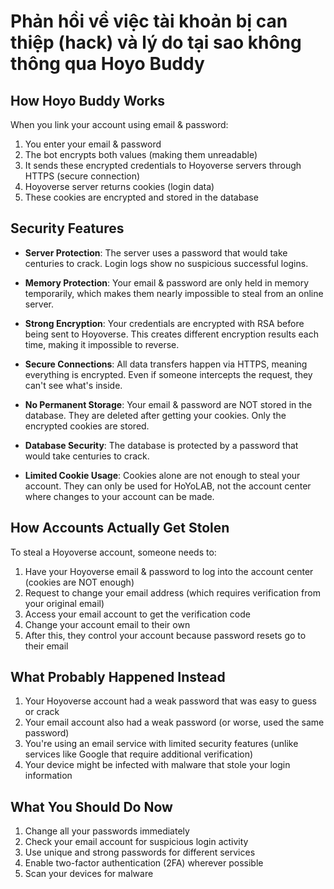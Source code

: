 # Phản hồi về việc tài khoản bị can thiệp (hack) và lý do tại sao không thông qua Hoyo Buddy

## How Hoyo Buddy Works

When you link your account using email & password:

1. You enter your email & password
2. The bot encrypts both values (making them unreadable)
3. It sends these encrypted credentials to Hoyoverse servers through HTTPS (secure connection)
4. Hoyoverse server returns cookies (login data)
5. These cookies are encrypted and stored in the database

## Security Features

- **Server Protection**: The server uses a password that would take centuries to crack. Login logs show no suspicious successful logins.

- **Memory Protection**: Your email & password are only held in memory temporarily, which makes them nearly impossible to steal from an online server.

- **Strong Encryption**: Your credentials are encrypted with RSA before being sent to Hoyoverse. This creates different encryption results each time, making it impossible to reverse.

- **Secure Connections**: All data transfers happen via HTTPS, meaning everything is encrypted. Even if someone intercepts the request, they can't see what's inside.

- **No Permanent Storage**: Your email & password are NOT stored in the database. They are deleted after getting your cookies. Only the encrypted cookies are stored.

- **Database Security**: The database is protected by a password that would take centuries to crack.

- **Limited Cookie Usage**: Cookies alone are not enough to steal your account. They can only be used for HoYoLAB, not the account center where changes to your account can be made.

## How Accounts Actually Get Stolen

To steal a Hoyoverse account, someone needs to:

1. Have your Hoyoverse email & password to log into the account center (cookies are NOT enough)
2. Request to change your email address (which requires verification from your original email)
3. Access your email account to get the verification code
4. Change your account email to their own
5. After this, they control your account because password resets go to their email

## What Probably Happened Instead

1. Your Hoyoverse account had a weak password that was easy to guess or crack
2. Your email account also had a weak password (or worse, used the same password)
3. You're using an email service with limited security features (unlike services like Google that require additional verification)
4. Your device might be infected with malware that stole your login information

## What You Should Do Now

1. Change all your passwords immediately
2. Check your email account for suspicious login activity
3. Use unique and strong passwords for different services
4. Enable two-factor authentication (2FA) wherever possible
5. Scan your devices for malware
